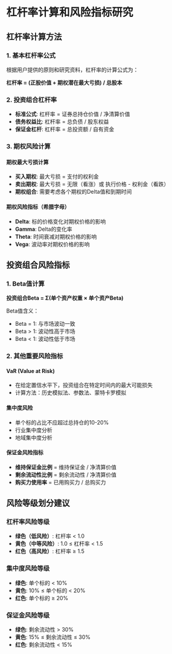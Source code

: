 # 杠杆率计算和风险指标研究

## 杠杆率计算方法

### 1. 基本杠杆率公式
根据用户提供的原则和研究资料，杠杆率的计算公式为：

**杠杆率 = (正股价值 + 期权潜在最大亏损) / 总股本**

### 2. 投资组合杠杆率
- **标准公式**: 杠杆率 = 证券总持仓价值 / 净清算价值
- **债务权益比**: 杠杆率 = 总负债 / 股东权益
- **保证金杠杆**: 杠杆率 = 总投资额 / 自有资金

### 3. 期权风险计算

#### 期权最大亏损计算
- **买入期权**: 最大亏损 = 支付的权利金
- **卖出期权**: 最大亏损 = 无限（看涨）或 执行价格 - 权利金（看跌）
- **期权组合**: 需要考虑各个期权的Delta值和到期时间

#### 期权风险指标（希腊字母）
- **Delta**: 标的价格变化对期权价格的影响
- **Gamma**: Delta的变化率
- **Theta**: 时间衰减对期权价格的影响
- **Vega**: 波动率对期权价格的影响

## 投资组合风险指标

### 1. Beta值计算
**投资组合Beta = Σ(单个资产权重 × 单个资产Beta)**

Beta值含义：
- Beta = 1: 与市场波动一致
- Beta > 1: 波动性高于市场
- Beta < 1: 波动性低于市场

### 2. 其他重要风险指标

#### VaR (Value at Risk)
- 在给定置信水平下，投资组合在特定时间内的最大可能损失
- 计算方法：历史模拟法、参数法、蒙特卡罗模拟

#### 集中度风险
- 单个标的占比不应超过总持仓的10-20%
- 行业集中度分析
- 地域集中度分析

#### 保证金风险指标
- **维持保证金比例** = 维持保证金 / 净清算价值
- **剩余流动性比例** = 剩余流动性 / 净清算价值
- **购买力使用率** = 已用购买力 / 总购买力

## 风险等级划分建议

### 杠杆率风险等级
- **绿色（低风险）**: 杠杆率 < 1.0
- **黄色（中等风险）**: 1.0 ≤ 杠杆率 < 1.5
- **红色（高风险）**: 杠杆率 ≥ 1.5

### 集中度风险等级
- **绿色**: 单个标的 < 10%
- **黄色**: 10% ≤ 单个标的 < 20%
- **红色**: 单个标的 ≥ 20%

### 保证金风险等级
- **绿色**: 剩余流动性 > 30%
- **黄色**: 15% ≤ 剩余流动性 ≤ 30%
- **红色**: 剩余流动性 < 15%

